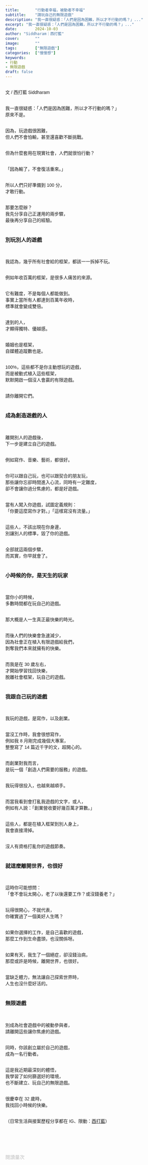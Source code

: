 ```yaml
---
title:       "行動者幸福，被動者不幸福"
subtitle:    "請玩自己的無限遊戲"
description: "我一直很疑惑：「人們是因為困難，所以才不行動的嗎？」..."
excerpt: "我一直很疑惑：「人們是因為困難，所以才不行動的嗎？」..."
date:        2024-10-03
author: "Siddharam｜西打藍"
cover:       ""
image:       ""
tags:        ["無限遊戲"]
categories:  ["慢慢想"]
keywords:
- 行動
- 無限遊戲
draft: false
---
```


<article style="font-family: 'Noto Sans TC', '微軟正黑體', sans-serif; font-weight: 300;">

<br>文 / 西打藍 Siddharam<br><br>

我一直很疑惑：「人們是因為困難，所以才不行動的嗎？」<br>
原來不是。<br><br>

因為，玩遊戲很困難，<br>
但人們不會怕輸，甚至還喜歡不斷挑戰。<br><br>

但為什麼套用在現實社會，人們就很怕行動？<br><br>

「因為輸了，不會復活重來。」<br><br>

所以人們只好準備到 100 分，<br>
才敢行動。<br><br>

那要怎麼辦？<br>
我先分享自己正運用的兩步驟，<br>
最後再分享自己的經驗。<br><br>


<h3 class="article-h1-color">別玩別人的遊戲</h3><br>

我認為，幾乎所有社會給的框架，都該一一拆掉不玩。<br><br>

例如年收百萬的框架，是很多人痛苦的來源。<br><br>

它有難度，不是每個人都能做到。<br>
事實上當所有人都達到百萬年收時，<br>
標準就會變成雙倍。<br><br>

達到的人，<br>
才顯得獨特、優越感。<br><br>

婚姻也是框架，<br>
自媒體追蹤數也是。<br><br>

100%，這些都不是你主動想玩的遊戲，<br>
而是被動式植入這些框架，<br>
默默開啟一個沒人會贏的有限遊戲。<br><br>

請你離開它們。<br><br>


<!-- 放下社會框架給的遊戲
金錢遊戲、收入、婚姻、愛情，幾乎都是
被動式接受這些價值觀，甚至是被植入的
自媒體追蹤數
有框架、規則的，都不是你定義的，都是別人的遊戲 -->



<h3 class="article-h1-color">成為創造遊戲的人</h3><br>

離開別人的遊戲後，<br>
下一步是建立自己的遊戲。<br><br>

例如寫作、音樂、藝術，都很好。<br><br>

你可以跟自己玩，也可以跟契合的朋友玩，<br>
那些讓你忘卻時間進入心流，同時有一定難度，<br>
卻不會讓你過分焦慮的，都是好遊戲。<br><br>

當有人闖入你遊戲，試圖定義規則：<br>
「你要這麼寫作才對。」「這樣寫沒有流量。」<br><br>

這些人，不該出現在你身邊，<br>
別讓別人的標準，毀了你的遊戲。<br><br>

全部就這兩個步驟，<br>
而其實，你早就會了。<br><br>


<h3 class="article-h1-color">小時候的你，是天生的玩家</h3><br>

當你小的時候，<br>
多數時間都在玩自己的遊戲。<br><br>

那大概是人一生真正最快樂的時光。<br><br>

而後人們的快樂會急速減少，<br>
因為社會正在植入有限遊戲給我們，<br>
剝奪我們本來就擁有的快樂。<br><br>

而我是在 30 歲左右，<br>
才開始學習找回快樂，<br>
脫離社會框架，玩自己的遊戲。<br><br>


<h3 class="article-h1-color">我跟自己玩的遊戲</h3><br>

我玩的遊戲，是寫作，以及創業。<br><br>

當沒工作時，我會很想寫作，<br>
例如我 8 月剛完成幾個大專案，<br>
整整寫了 14 篇近千字的文，超開心的。<br><br>

而創業對我而言，<br>
是玩一個「創造人們需要的服務」的遊戲。<br><br>

我玩得很投入，也越來越順手。<br><br>

而當我看到會打亂我遊戲的文字，或人，<br>
例如有人說：「創業營收要好幾百萬才算數。」<br><br>

這些人，都是在植入框架到別人身上，<br>
我會直接滑掉。<br><br>

沒人有資格打亂你的遊戲節奏。<br><br>


<h3 class="article-h1-color">就這麼離開世界，也很好</h3><br>

這時你可能想問：<br>
「會不會玩太開心，老了以後還要工作？或沒錢養老？」<br><br>

玩得很開心，不就代表，<br>
你確實過了一個美好人生嗎？<br><br>

如果你選擇的工作，是自己喜歡的遊戲，<br>
那麼工作到生命盡頭，也沒關係呀。<br><br>

如果有天，我生了一個絕症，卻沒錢治病，<br>
那麼或許是時候，離開世界，也很好。<br><br>

當缺乏體力，無法讓自己探索世界時，<br>
人生也沒什麼好活的。<br><br>


<h3 class="article-h1-color">無限遊戲</h3><br>

別成為社會遊戲中的被動參與者，<br>
請離開這些讓你焦慮的遊戲。<br><br>

同時，你該創立屬於自己的遊戲，<br>
成為一名行動者。<br><br>

這是我近期最深刻的體悟，<br>
我學習了如何篩選好的環境，<br>
也不斷建立、玩自己的無限遊戲。<br><br>

很慶幸在 32 歲時，<br>
我找回小時候的快樂。<br><br>




<!-- 
皓甯聊三小時電話，得到的一句仔細思索很有道理的話

如果一直思考想做的事，卻沒有去做，會討厭自己，還會有無窮盡的內耗，當有天看到別人實現自己曾經想做的事，會嫉妒、眼紅別人，也更加討厭這樣的自己。

行動是很多事情的解藥。

外面的人，覺得皓甯每週錄兩集 podcast 很辛苦，但他其實很享受

外面的人，覺得我要一直寫文很辛苦，但若我有時間，會主動想寫更多 -->




<!-- 
<!-- 案例 > 證明案例 > 壞處 > 怎麼改變（列步驟） > 結語總結金句 -->


（日常生活與接案歷程分享都在 IG、限動：<a href="https://www.instagram.com/sidd.blue/" target="_blank">西打藍</a>）<br><br>

<!-- <h3 class="article-h1-color"></h3><br> -->





<br><br><br>

</article>

<div style="color: #bfbfbf; font-size: 15px;" id="busuanzi_container_page_pv">
  閱讀量<span id="busuanzi_value_page_pv"></span>次
</div>

<script src="../../js/post.js"></script>
